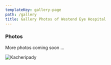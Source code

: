 ```yaml
---
templateKey: gallery-page
path: /gallery
title: Gallery Photos of Westend Eye Hospital
---
```

### Photos

More photos coming soon ...

![Kacheripady](/img/westend-kacheripady-old.jpg "Kacheripady Branch")